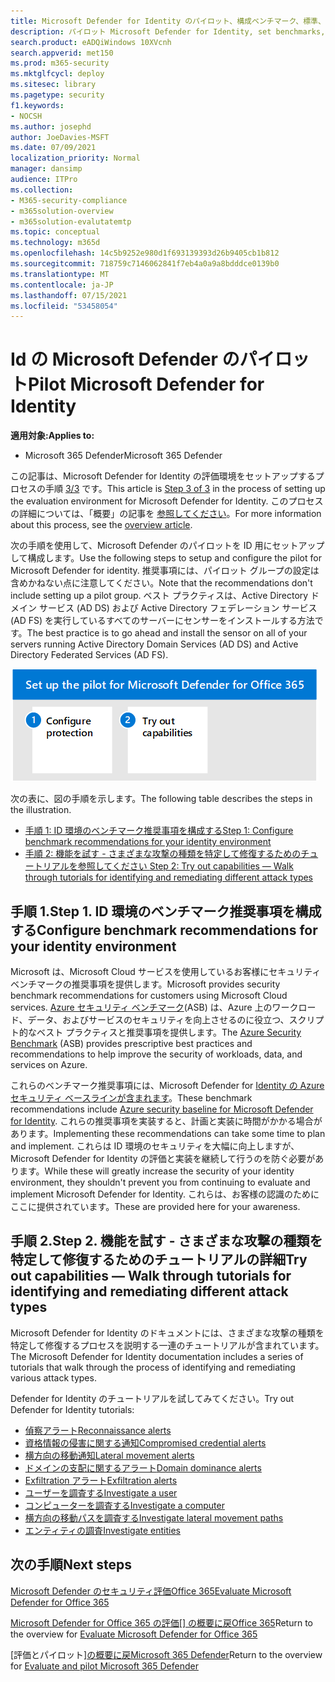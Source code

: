 ```yaml
---
title: Microsoft Defender for Identity のパイロット、構成ベンチマーク、標準、ガイドラインの設定、および偵察、資格情報の侵害、横方向の移動、ドメインの支配、および外用アラートなど、さまざまな Identity の脅威の検出と修復に関するチュートリアルを実行し、ユーザー、コンピューター、エンティティ、および横方向の移動パスの調査を実行します。
description: パイロット Microsoft Defender for Identity, set benchmarks, take tutorials on reconnaissance, 侵害された資格情報, 横方向の動き, ドメインの支配, および外用アラート, とりわけ.
search.product: eADQiWindows 10XVcnh
search.appverid: met150
ms.prod: m365-security
ms.mktglfcycl: deploy
ms.sitesec: library
ms.pagetype: security
f1.keywords:
- NOCSH
ms.author: josephd
author: JoeDavies-MSFT
ms.date: 07/09/2021
localization_priority: Normal
manager: dansimp
audience: ITPro
ms.collection:
- M365-security-compliance
- m365solution-overview
- m365solution-evalutatemtp
ms.topic: conceptual
ms.technology: m365d
ms.openlocfilehash: 14c5b9252e980d1f693139393d26b9405cb1b812
ms.sourcegitcommit: 718759c7146062841f7eb4a0a9a8bdddce0139b0
ms.translationtype: MT
ms.contentlocale: ja-JP
ms.lasthandoff: 07/15/2021
ms.locfileid: "53458054"
---
```

# <a name="pilot-microsoft-defender-for-identity"></a><span data-ttu-id="8f9a4-103">Id の Microsoft Defender のパイロット</span><span class="sxs-lookup"><span data-stu-id="8f9a4-103">Pilot Microsoft Defender for Identity</span></span>


<span data-ttu-id="8f9a4-104">**適用対象:**</span><span class="sxs-lookup"><span data-stu-id="8f9a4-104">**Applies to:**</span></span>
- <span data-ttu-id="8f9a4-105">Microsoft 365 Defender</span><span class="sxs-lookup"><span data-stu-id="8f9a4-105">Microsoft 365 Defender</span></span>

<span data-ttu-id="8f9a4-106">この記事は、Microsoft Defender for Identity の評価環境をセットアップするプロセスの手順 [3/3](eval-defender-identity-overview.md) です。</span><span class="sxs-lookup"><span data-stu-id="8f9a4-106">This article is [Step 3 of 3](eval-defender-identity-overview.md) in the process of setting up the evaluation environment for Microsoft Defender for Identity.</span></span> <span data-ttu-id="8f9a4-107">このプロセスの詳細については、「概要」の記事を [参照してください](eval-defender-identity-overview.md)。</span><span class="sxs-lookup"><span data-stu-id="8f9a4-107">For more information about this process, see the [overview article](eval-defender-identity-overview.md).</span></span>

<span data-ttu-id="8f9a4-108">次の手順を使用して、Microsoft Defender のパイロットを ID 用にセットアップして構成します。</span><span class="sxs-lookup"><span data-stu-id="8f9a4-108">Use the following steps to setup and configure the pilot for Microsoft Defender for identity.</span></span> <span data-ttu-id="8f9a4-109">推奨事項には、パイロット グループの設定は含めかねない点に注意してください。</span><span class="sxs-lookup"><span data-stu-id="8f9a4-109">Note that the recommendations don't include setting up a pilot group.</span></span> <span data-ttu-id="8f9a4-110">ベスト プラクティスは、Active Directory ドメイン サービス (AD DS) および Active Directory フェデレーション サービス (AD FS) を実行しているすべてのサーバーにセンサーをインストールする方法です。</span><span class="sxs-lookup"><span data-stu-id="8f9a4-110">The best practice is to go ahead and install the sensor on all of your servers running Active Directory Domain Services (AD DS) and Active Directory Federated Services (AD FS).</span></span>

![Defender 評価環境に Microsoft Defender for Identity を追加する手順](../../media/defender/m365-defender-identity-pilot-steps.png)

<span data-ttu-id="8f9a4-112">次の表に、図の手順を示します。</span><span class="sxs-lookup"><span data-stu-id="8f9a4-112">The following table describes the steps in the illustration.</span></span>

- [<span data-ttu-id="8f9a4-113">手順 1: ID 環境のベンチマーク推奨事項を構成する</span><span class="sxs-lookup"><span data-stu-id="8f9a4-113">Step 1: Configure benchmark recommendations for your identity environment</span></span>](#step-1-configure-benchmark-recommendations-for-your-identity-environment)
- [<span data-ttu-id="8f9a4-114">手順 2: 機能を試す - さまざまな攻撃の種類を特定して修復するためのチュートリアルを参照してください </span><span class="sxs-lookup"><span data-stu-id="8f9a4-114">Step 2: Try out capabilities — Walk through tutorials for identifying and remediating different attack types </span></span>](#step-2-try-out-capabilities--walk-through-tutorials-for-identifying-and-remediating-different-attack-types)

## <a name="step-1-configure-benchmark-recommendations-for-your-identity-environment"></a><span data-ttu-id="8f9a4-115">手順 1.</span><span class="sxs-lookup"><span data-stu-id="8f9a4-115">Step 1.</span></span> <span data-ttu-id="8f9a4-116">ID 環境のベンチマーク推奨事項を構成する</span><span class="sxs-lookup"><span data-stu-id="8f9a4-116">Configure benchmark recommendations for your identity environment</span></span>

<span data-ttu-id="8f9a4-117">Microsoft は、Microsoft Cloud サービスを使用しているお客様にセキュリティ ベンチマークの推奨事項を提供します。</span><span class="sxs-lookup"><span data-stu-id="8f9a4-117">Microsoft provides security benchmark recommendations for customers using Microsoft Cloud services.</span></span> <span data-ttu-id="8f9a4-118">[Azure セキュリティ ベンチマーク](/security/benchmark/azure/overview)(ASB) は、Azure 上のワークロード、データ、およびサービスのセキュリティを向上させるのに役立つ、スクリプト的なベスト プラクティスと推奨事項を提供します。</span><span class="sxs-lookup"><span data-stu-id="8f9a4-118">The [Azure Security Benchmark](/security/benchmark/azure/overview) (ASB) provides prescriptive best practices and recommendations to help improve the security of workloads, data, and services on Azure.</span></span>

<span data-ttu-id="8f9a4-119">これらのベンチマーク推奨事項には、Microsoft Defender for [Identity の Azure セキュリティ ベースラインが含まれます](/security/benchmark/azure/baselines/defender-for-identity-security-baseline)。</span><span class="sxs-lookup"><span data-stu-id="8f9a4-119">These benchmark recommendations include [Azure security baseline for Microsoft Defender for Identity](/security/benchmark/azure/baselines/defender-for-identity-security-baseline).</span></span> <span data-ttu-id="8f9a4-120">これらの推奨事項を実装すると、計画と実装に時間がかかる場合があります。</span><span class="sxs-lookup"><span data-stu-id="8f9a4-120">Implementing these recommendations can take some time to plan and implement.</span></span> <span data-ttu-id="8f9a4-121">これらは ID 環境のセキュリティを大幅に向上しますが、Microsoft Defender for Identity の評価と実装を継続して行うのを防ぐ必要があります。</span><span class="sxs-lookup"><span data-stu-id="8f9a4-121">While these will greatly increase the security of your identity environment, they shouldn't prevent you from continuing to evaluate and implement Microsoft Defender for Identity.</span></span> <span data-ttu-id="8f9a4-122">これらは、お客様の認識のためにここに提供されています。</span><span class="sxs-lookup"><span data-stu-id="8f9a4-122">These are provided here for your awareness.</span></span>

## <a name="step-2-try-out-capabilities--walk-through-tutorials-for-identifying-and-remediating-different-attack-types"></a><span data-ttu-id="8f9a4-123">手順 2.</span><span class="sxs-lookup"><span data-stu-id="8f9a4-123">Step 2.</span></span> <span data-ttu-id="8f9a4-124">機能を試す - さまざまな攻撃の種類を特定して修復するためのチュートリアルの詳細</span><span class="sxs-lookup"><span data-stu-id="8f9a4-124">Try out capabilities — Walk through tutorials for identifying and remediating different attack types</span></span>

<span data-ttu-id="8f9a4-125">Microsoft Defender for Identity のドキュメントには、さまざまな攻撃の種類を特定して修復するプロセスを説明する一連のチュートリアルが含まれています。</span><span class="sxs-lookup"><span data-stu-id="8f9a4-125">The Microsoft Defender for Identity documentation includes a series of tutorials that walk through the process of identifying and remediating various attack types.</span></span>

<span data-ttu-id="8f9a4-126">Defender for Identity のチュートリアルを試してみてください。</span><span class="sxs-lookup"><span data-stu-id="8f9a4-126">Try out Defender for Identity tutorials:</span></span>
- [<span data-ttu-id="8f9a4-127">偵察アラート</span><span class="sxs-lookup"><span data-stu-id="8f9a4-127">Reconnaissance alerts</span></span>](/defender-for-identity/reconnaissance-alerts)
- [<span data-ttu-id="8f9a4-128">資格情報の侵害に関する通知</span><span class="sxs-lookup"><span data-stu-id="8f9a4-128">Compromised credential alerts</span></span>](/defender-for-identity/compromised-credentials-alerts)
- [<span data-ttu-id="8f9a4-129">横方向の移動通知</span><span class="sxs-lookup"><span data-stu-id="8f9a4-129">Lateral movement alerts</span></span>](/defender-for-identity/lateral-movement-alerts)
- [<span data-ttu-id="8f9a4-130">ドメインの支配に関するアラート</span><span class="sxs-lookup"><span data-stu-id="8f9a4-130">Domain dominance alerts</span></span>](/defender-for-identity/domain-dominance-alerts)
- [<span data-ttu-id="8f9a4-131">Exfiltration アラート</span><span class="sxs-lookup"><span data-stu-id="8f9a4-131">Exfiltration alerts</span></span>](/defender-for-identity/exfiltration-alerts)
- [<span data-ttu-id="8f9a4-132">ユーザーを調査する</span><span class="sxs-lookup"><span data-stu-id="8f9a4-132">Investigate a user</span></span>](/defender-for-identity/investigate-a-user)
- [<span data-ttu-id="8f9a4-133">コンピューターを調査する</span><span class="sxs-lookup"><span data-stu-id="8f9a4-133">Investigate a computer</span></span>](/defender-for-identity/investigate-a-computer)
- [<span data-ttu-id="8f9a4-134">横方向の移動パスを調査する</span><span class="sxs-lookup"><span data-stu-id="8f9a4-134">Investigate lateral movement paths</span></span>](/defender-for-identity/investigate-lateral-movement-path)
- [<span data-ttu-id="8f9a4-135">エンティティの調査</span><span class="sxs-lookup"><span data-stu-id="8f9a4-135">Investigate entities</span></span>](/defender-for-identity/investigate-entity)

## <a name="next-steps"></a><span data-ttu-id="8f9a4-136">次の手順</span><span class="sxs-lookup"><span data-stu-id="8f9a4-136">Next steps</span></span>

[<span data-ttu-id="8f9a4-137">Microsoft Defender のセキュリティ評価Office 365</span><span class="sxs-lookup"><span data-stu-id="8f9a4-137">Evaluate Microsoft Defender for Office 365</span></span>](eval-defender-office-365-overview.md)

<span data-ttu-id="8f9a4-138">[Microsoft Defender for Office 365 の評価[] の概要に戻Office 365](eval-defender-office-365-overview.md)</span><span class="sxs-lookup"><span data-stu-id="8f9a4-138">Return to the overview for [Evaluate Microsoft Defender for Office 365](eval-defender-office-365-overview.md)</span></span>

<span data-ttu-id="8f9a4-139">[評価とパイロット][の概要に戻Microsoft 365 Defender](eval-overview.md)</span><span class="sxs-lookup"><span data-stu-id="8f9a4-139">Return to the overview for [Evaluate and pilot Microsoft 365 Defender](eval-overview.md)</span></span>